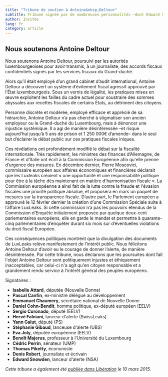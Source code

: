 ```yaml
---
title: "Tribune de soutien à Antoine&nbsp;Deltour"
subtitle: Tribune signée par de nombreuses personnalités –dont Edward Snowden, Eva Joly, Thomas Piketty, Denis Robert…– en soutien à Antoine Deltour.
author: Invités
lang: fr
category: article
---
```


## Nous soutenons Antoine&nbsp;Deltour

Nous soutenons Antoine Deltour, poursuivi par les autorités luxembourgeoises pour avoir transmis, à un journaliste, des accords fiscaux confidentiels signés par les services fiscaux du Grand-duché.

Alors qu’il était employé d’un grand cabinet d’audit international, Antoine Deltour a découvert un système d’évitement fiscal agressif approuvé par l’État luxembourgeois. Sous un vernis de légalité, les pratiques mises en œuvre exploitent les failles du cadre actuel pour soustraire des sommes abyssales aux recettes fiscales de certains États, au détriment des citoyens.

Personne discrète et modérée, employé efficace et apprécié de sa hiérarchie, Antoine Deltour n’a pas cherché à stigmatiser son ancien employeur ou le Grand-duché du Luxembourg, mais à dénoncer une injustice systémique.
Il a agi de manière désintéressée –et risque aujourd’hui jusqu’à 5 ans de prison et 1 250 000€ d’amende– dans le seul but d’éclairer le débat public sur ces pratiques fiscales iniques.

Ces révélations ont profondément modifié le débat sur la fiscalité internationale. Très rapidement, les ministres des finances d’Allemagne, de France et d’Italie ont écrit à la Commission Européenne afin qu'elle prenne d’urgence des mesures. En décembre dernier, Pierre Moscovici, commissaire européen aux affaires économiques et financières déclarait que les Luxleaks créaient « une opportunité et une responsabilité politique pour être à la tâche dès maintenant en matière d'harmonisation fiscale ». La Commission européenne a ainsi fait de la lutte contre la fraude et l'évasion fiscales une priorité politique absolue, et proposera en mars un paquet de mesures sur la transparence fiscale.
D’autre part, le Parlement européen a approuvé le 12 février dernier la création d’une Commission Spéciale suite à l’affaire LuxLeaks. Si cette commission n’a pas les pouvoirs étendus de la Commission d’Enquête initialement proposée par quelque deux-cent parlementaires européens, elle en garde le mandat et permettra à quarante-cinq parlementaires d’enquêter durant six mois sur d’éventuelles violations du droit fiscal Européen.

Ces conséquences politiques montrent que la divulgation des documents de LuxLeaks relève manifestement de l’intérêt public. Nous félicitons Antoine Deltour d’avoir eu le courage de donner l’alerte, de manière désintéressée.
Par cette tribune, nous déclarons que les poursuites dont fait l'objet Antoine Deltour sont politiquement injustes et éthiquement inacceptables, car celui-ci n'a agit qu'en citoyen responsable et a grandement rendu service à l'intérêt général des peuples européens.

Signataires :

- **Isabelle Attard**, députée (Nouvelle Donne)
- **Pascal Canfin**, ex-ministre délégué au développement
- **Emmanuel Chaumery**, secrétaire national de Nouvelle Donne
- **Daniel Cohn-Bendit**, homme politique, ex-député européen (EELV)
- **Sergio Coronado**, député (EELV)
- **Hervé Falciani**, lanceur d'alerte (SwissLeaks)
- **Yann Galut**, député (PS)
- **Stéphanie Gibaud**, lanceuse d'alerte (UBS)
- **Eva Joly**, députée européenne (EELV)
- **Benoît Majerus**, professeur à l’Université du Luxembourg
- **Cédric Perrin**, sénateur (UMP)
- **Thomas Piketty**, économiste
- **Denis Robert**, journaliste et écrivain
- **Edward Snowden**, lanceur d'alerte (NSA)



_Cette tribune a également été [publiée dans Libération](http://www.liberation.fr/economie/2015/03/09/soutien-a-antoine-deltour-lanceur-d-alerte-luxleaks_1217470) le 10 mars 2015._
